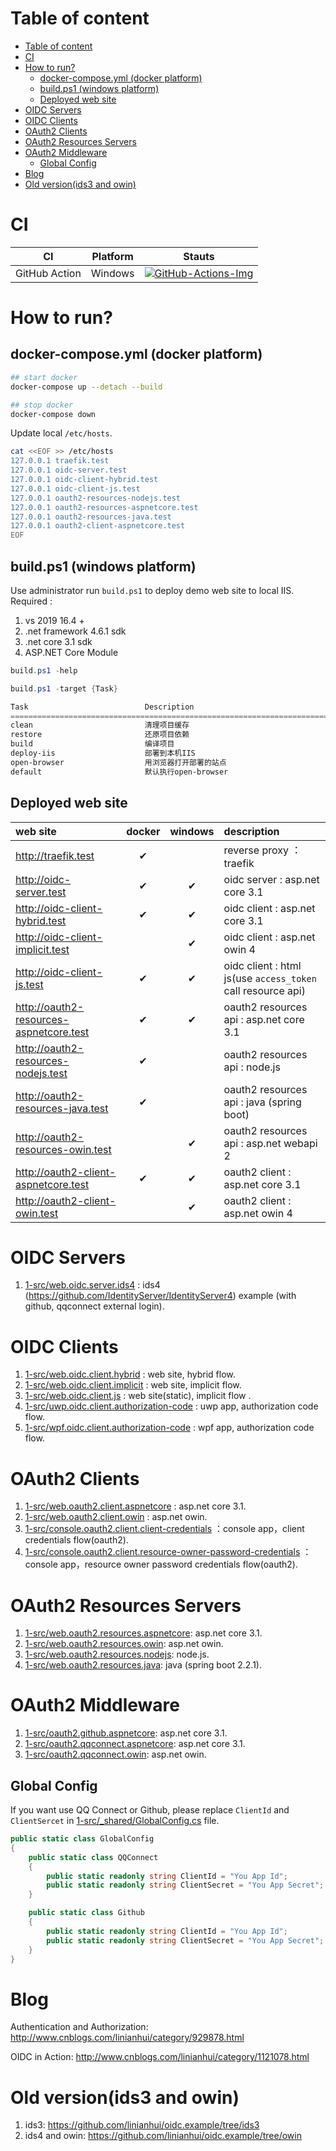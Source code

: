 <!-- TOC -->
# Table of content
- [Table of content](#table-of-content)
- [CI](#ci)
- [How to run?](#how-to-run)
  - [docker-compose.yml (docker platform)](#docker-composeyml-docker-platform)
  - [build.ps1 (windows platform)](#buildps1-windows-platform)
  - [Deployed web site](#deployed-web-site)
- [OIDC Servers](#oidc-servers)
- [OIDC Clients](#oidc-clients)
- [OAuth2 Clients](#oauth2-clients)
- [OAuth2 Resources Servers](#oauth2-resources-servers)
- [OAuth2 Middleware](#oauth2-middleware)
  - [Global Config](#global-config)
- [Blog](#blog)
- [Old version(ids3 and owin)](#old-versionids3-and-owin)

<!-- /TOC -->

# CI

| CI            | Platform | Stauts                                      |
| ------------- | -------- | ------------------------------------------- |
| GitHub Action | Windows  | [![GitHub-Actions-Img]][GitHub-Actions-Url] |

# How to run?

## docker-compose.yml (docker platform)
```bash
## start docker
docker-compose up --detach --build

## stop docker
docker-compose down
```

Update local `/etc/hosts`.
```bash
cat <<EOF >> /etc/hosts
127.0.0.1 traefik.test
127.0.0.1 oidc-server.test
127.0.0.1 oidc-client-hybrid.test
127.0.0.1 oidc-client-js.test
127.0.0.1 oauth2-resources-nodejs.test
127.0.0.1 oauth2-resources-aspnetcore.test
127.0.0.1 oauth2-resources-java.test
127.0.0.1 oauth2-client-aspnetcore.test
EOF
```

## build.ps1 (windows platform)
Use administrator run `build.ps1` to deploy demo web site to local IIS. Required : 
1. vs 2019 16.4 + 
2. .net framework 4.6.1 sdk
3. .net core 3.1 sdk 
4. ASP.NET Core Module 

```powershell
build.ps1 -help

build.ps1 -target {Task}

Task                          Description
================================================================================
clean                         清理项目缓存
restore                       还原项目依赖
build                         编译项目
deploy-iis                    部署到本机IIS
open-browser                  用浏览器打开部署的站点
default                       默认执行open-browser
```


## Deployed web site

| web site                                       | docker | windows | description                                                 |
| :--------------------------------------------- | :----: | :-----: | :---------------------------------------------------------- |
| http://traefik.test                            |   ✔    |         | reverse proxy ：traefik                                     |
| http://oidc-server.test                        |   ✔    |    ✔    | oidc server : asp.net core 3.1                              |
| http://oidc-client-hybrid.test                 |   ✔    |    ✔    | oidc client : asp.net core 3.1                              |
| http://oidc-client-implicit.test               |        |    ✔    | oidc client : asp.net owin 4                                |
| http://oidc-client-js.test                     |   ✔    |    ✔    | oidc client : html js(use `access_token` call resource api) |
| http://oauth2-resources-aspnetcore.test &nbsp; |   ✔    |    ✔    | oauth2 resources api : asp.net core 3.1                     |
| http://oauth2-resources-nodejs.test            |   ✔    |         | oauth2 resources api : node.js                              |
| http://oauth2-resources-java.test              |   ✔    |         | oauth2 resources api : java (spring boot)                   |
| http://oauth2-resources-owin.test              |        |    ✔    | oauth2 resources api : asp.net webapi 2                     |
| http://oauth2-client-aspnetcore.test           |   ✔    |    ✔    | oauth2 client : asp.net core 3.1                            |
| http://oauth2-client-owin.test                 |        |    ✔    | oauth2 client : asp.net owin 4                              |


# OIDC Servers

1. [1-src/web.oidc.server.ids4](1-src/web.oidc.server.ids4) : ids4 (https://github.com/IdentityServer/IdentityServer4) example (with github, qqconnect external login).


# OIDC Clients

1. [1-src/web.oidc.client.hybrid](1-src/web.oidc.client.hybrid) : web site, hybrid flow.
1. [1-src/web.oidc.client.implicit](1-src/web.oidc.client.implicit) : web site, implicit flow.
1. [1-src/web.oidc.client.js](1-src/web.oidc.client.js) : web site(static), implicit flow .
1. [1-src/uwp.oidc.client.authorization-code](1-src/uwp.oidc.client.authorization-code) : uwp app, authorization code flow.
1. [1-src/wpf.oidc.client.authorization-code](1-src/wpf.oidc.client.authorization-code) : wpf app, authorization code flow.


# OAuth2 Clients

1. [1-src/web.oauth2.client.aspnetcore](1-src/web.oauth2.client.aspnetcore) : asp.net core 3.1.
1. [1-src/web.oauth2.client.owin](1-src/web.oauth2.client.owin) : asp.net owin.
1. [1-src/console.oauth2.client.client-credentials](1-src/console.oauth2.client.client-credentials) ：console app，client credentials flow(oauth2).
1. [1-src/console.oauth2.client.resource-owner-password-credentials](1-src/console.oauth2.client.resource-owner-password-credentials) ：console app，resource owner password credentials flow(oauth2).


# OAuth2 Resources Servers

1. [1-src/web.oauth2.resources.aspnetcore](1-src/web.oauth2.resources.aspnetcore): asp.net core 3.1.
1. [1-src/web.oauth2.resources.owin](1-src/web.oauth2.resources.owin): asp.net owin.
1. [1-src/web.oauth2.resources.nodejs](1-src/web.oauth2.resources.nodejs): node.js.
1. [1-src/web.oauth2.resources.java](1-src/web.oauth2.resources.java): java (spring boot 2.2.1).


# OAuth2 Middleware

1. [1-src/oauth2.github.aspnetcore](1-src/oauth2.github.aspnetcore): asp.net core 3.1.
1. [1-src/oauth2.qqconnect.aspnetcore](1-src/oauth2.qqconnect.aspnetcore): asp.net core 3.1.
1. [1-src/oauth2.qqconnect.owin](1-src/oauth2.qqconnect.owin): asp.net owin.


## Global Config

If you want use QQ Connect or Github, please replace `ClientId` and `ClientSercet` in [1-src/_shared/GlobalConfig.cs](1-src/_shared/GlobalConfig.cs) file.
```csharp
public static class GlobalConfig
{
    public static class QQConnect
    {
        public static readonly string ClientId = "You App Id";
        public static readonly string ClientSecret = "You App Secret";
    }

    public static class Github
    {
        public static readonly string ClientId = "You App Id";
        public static readonly string ClientSecret = "You App Secret";
    }
}
```


# Blog

Authentication and Authorization: http://www.cnblogs.com/linianhui/category/929878.html

OIDC in Action: http://www.cnblogs.com/linianhui/category/1121078.html


# Old version(ids3 and owin)

1. ids3: https://github.com/linianhui/oidc.example/tree/ids3
2. ids4 and owin: https://github.com/linianhui/oidc.example/tree/owin


[GitHub-Actions-Img]:https://github.com/linianhui/oidc.example/workflows/build/badge.svg
[GitHub-Actions-Url]:https://github.com/linianhui/oidc.example/actions